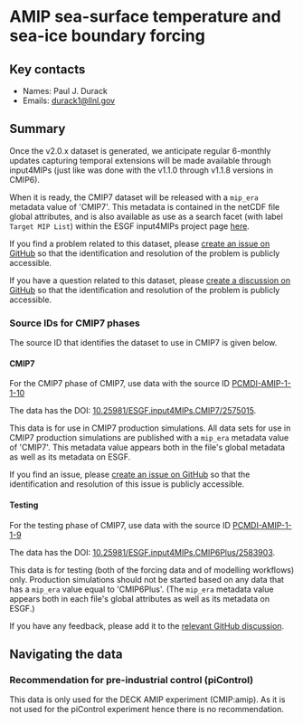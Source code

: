 <!--- These values are used by `fill-out-auto-generated-sections.py` -->
<!--- forcing="amip-ssts" -->
<!--- source_id_stub="PCMDI-AMIP-1" -->
# AMIP sea-surface temperature and sea-ice boundary forcing

## Key contacts

- Names: Paul J. Durack
- Emails: durack1@llnl.gov

## Summary

Once the v2.0.x dataset is generated, we anticipate regular 6-monthly updates capturing temporal extensions
will be made available through input4MIPs (just like was done with the v1.1.0 through v1.1.8 versions in CMIP6).

When it is ready, the CMIP7 dataset will be released
with a `mip_era` metadata value of 'CMIP7'.
This metadata is contained in the netCDF file global attributes, 
and is also available as use as a search facet (with label `Target MIP List`)
within the ESGF input4MIPs project page [here](https://aims2.llnl.gov/search/input4MIPs).

If you find a problem related to this dataset, please
[create an issue on GitHub](https://github.com/PCMDI/input4MIPs_CVs/issues/new?template=data_issue.md)
so that the identification and resolution of the problem is publicly accessible.

If you have a question related to this dataset, please
[create a discussion on GitHub](https://github.com/PCMDI/input4MIPs_CVs/discussions)
so that the identification and resolution of the problem is publicly accessible.

<!--- begin-cmip7-phases-source-ids -->
<!--- Do not edit this section, it is automatically updated when the docs are built -->
### Source IDs for CMIP7 phases

The source ID that identifies the dataset to use in CMIP7 is given below.

#### CMIP7

For the CMIP7 phase of CMIP7, use data with the source ID [PCMDI-AMIP-1-1-10](https://aims2.llnl.gov/search?project=input4MIPs&versionType=all&&activeFacets=%7B%22source_id%22%3A%5B%22PCMDI-AMIP-1-1-10%22%5D%7D)

The data has the DOI: [10.25981/ESGF.input4MIPs.CMIP7/2575015](https://doi.org/10.25981/ESGF.input4MIPs.CMIP7/2575015).

This data is for use in CMIP7 production simulations.
All data sets for use in CMIP7 production simulations are published with a `mip_era` metadata value of 'CMIP7'.
This metadata value appears both in the file's global metadata as well as its metadata on ESGF.

If you find an issue, please
[create an issue on GitHub](https://github.com/PCMDI/input4MIPs_CVs/issues/new?template=data_issue.md)
so that the identification and resolution of this issue is publicly accessible.

#### Testing

For the testing phase of CMIP7, use data with the source ID [PCMDI-AMIP-1-1-9](https://aims2.llnl.gov/search?project=input4MIPs&versionType=all&&activeFacets=%7B%22source_id%22%3A%5B%22PCMDI-AMIP-1-1-9%22%5D%7D)

The data has the DOI: [10.25981/ESGF.input4MIPs.CMIP6Plus/2583903](https://doi.org/10.25981/ESGF.input4MIPs.CMIP6Plus/2583903).

This data is for testing (both of the forcing data and of modelling workflows) only.
Production simulations should not be started based on any data that has a `mip_era` value equal to 'CMIP6Plus'.
(The `mip_era` metadata value appears both in each file's global attributes as well as its metadata on ESGF.)

If you have any feedback, please add it to the [relevant GitHub discussion](https://github.com/PCMDI/input4MIPs_CVs/discussions).

<!--- end-cmip7-phases-source-ids -->

<!--- placeholder for piControl recommendation -->
## Navigating the data

### Recommendation for pre-industrial control (piControl)

This data is only used for the DECK AMIP experiment (CMIP:amip).
As it is not used for the piControl experiment hence there is no recommendation.

<!--- end of placeholder for piControl recommendation -->

<!--- begin-revision-history -->
<!--- Do not edit this section, it is automatically updated when the docs are built -->
<!--- No revisions, hence section is blank -->
<!--- end-revision-history -->
